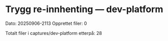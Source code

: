 # Trygg re-innhenting — dev-platform
Dato: 20250906-2113
Opprettet filer: 0



Totalt filer i captures/dev-platform etterpå: 28
